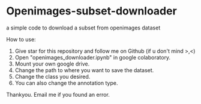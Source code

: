 # Openimages-subset-downloader
a simple code to download a subset from openimages dataset

How to use: 
1. Give star for this repository and follow me on Github (if u don't mind >,<)
2. Open "openimages_downloader.ipynb" in google colaboratory.
3. Mount your own google drive.
4. Change the path to where you want to save the dataset.
5. Change the class you desired.
6. You can also change the annotation type. 

Thankyou.
Email me if you found an error.

